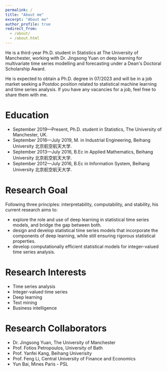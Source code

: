 ```yaml
---
permalink: /
title: "About me"
excerpt: "About me"
author_profile: true
redirect_from: 
  - /about/
  - /about.html
---
```

He is a third-year Ph.D. student in Statistics at The University of Manchester, working with Dr. Jingsong Yuan on deep learning for multivariate time series modelling and forecasting under a Dean's Doctoral Scholarship Award. 

He is expected to obtain a Ph.D. degree in 07/2023 and will be in a job market seeking a Postdoc position related to statistical machine learning and time series analysis. If you have any vacancies for a job, feel free to share them with me.

Education
======
* September 2019—Present, Ph.D. student in Statistics, The University of Manchester, UK.
* September 2016—July 2019, M. in Industrial Engineering, Beihang University 北京航空航天大学.
* September 2013—July 2016, B.Ec in Applied Mathematics, Beihang University 北京航空航天大学.
* September 2012—July 2016, B.Ec in Information System, Beihang University 北京航空航天大学.

Research Goal
======
Following three principles: interpretability, computability, and stability, his current research aims to:

* explore the role and use of deep learning in statistical time series models, and bridge the gap between both.
* design and develop statistical time series models that incorporate the components of deep learning, while still ensuring rigorous statistical properties.
* develop computationally efficient statistical models for integer-valued time series analysis.

Research Interests
======
* Time series analysis
* Integer-valued time series
* Deep learning
* Text mining
* Business intelligence

Research Collaborators
======
* Dr. Jingsong Yuan, The University of Manchester
* Prof. Fotios Petropoulos, University of Bath
* Prof. Yanfei Kang, Beihang Univerisity
* Prof. Feng Li, Central University of Finance and Economics
* Yun Bai, Mines Paris - PSL




